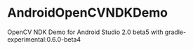 # AndroidOpenCVNDKDemo

OpenCV NDK Demo for Android Studio 2.0 beta5 with gradle-experimental:0.6.0-beta4
